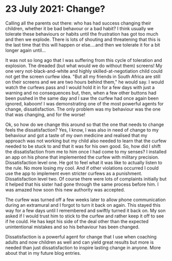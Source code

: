 # 23 July 2021: Change?

Calling all the parents out there: who has had success changing their children, whether it be bad behavour or a bad habit? 
I think usually we tolerate these behaviours or habits until the frustration has got too much and then we explode. There is lots of shouting 
and threatening that this is the last time that this will happen or else....and then we tolerate it for a bit longer again until...

It was not so long ago that I was suffering from this cycle of toleration and explosion. The dreaded (but what would we do without them) screens! 
My one very not-black-and-white and highly skilled-at-negotiation child could not get the screen curfew idea. "But all my friends in South Africa are still 
on their screens and we are two hours behind them," he would say. I would watch the curfews pass and I would hold it in for a few days with just a warning 
and no consequences but, then, when a few other buttons had been pushed in the same day and I saw the curfew had once again been ignored, kaboom!
I was demonstrating one of the most powerful agents for change, dissatisfaction. The only problem was my behaviour was the one that was changing, and for the worse!

Ok, so how do we change this around so that the one that needs to change feels the dissatisfaction?  Yes, I know, I was also in need of change to my behaviour
and got a taste of my own medicine and realised that my approach was not working but my child also needed to learn that the curfew needed to be stuck to and 
that it was for his own good. So, how did I shift the dissatisfaction from me to him once I had come to my senses? I installed an app on his phone that implemented
the curfew with military precision. Dissatisfaction level one. He got to feel what it was like to actually listen to the rule. No more losing my cool. And if other 
violations occurred I could use the app to implement even stricter curfews as a punishment. Dissatisfaction level two. Of course there were lots of complaints 
initially but it helped that his sister had gone through the same process before him. I was amazed how soon this new authority was accepted. 

The curfew was turned off a few weeks later to allow phone communication during an extramural and I forgot to turn it back on again. This stayed this way for a few 
days until I remembered and swiftly turned it back on. My son asked if I would trust him to stick to the curfew and rather keep it off to see if he could. He has kept 
his side of the deal other than the expected unintentional mistakes and so his behaviour has been changed.

Dissatisfaction is a powerful agent for change that I use when coaching adults and now children as well and can yield great results but more is needed than just 
dissatisfaction to inspire lasting change in anyone. More about that in my future blog entries.
